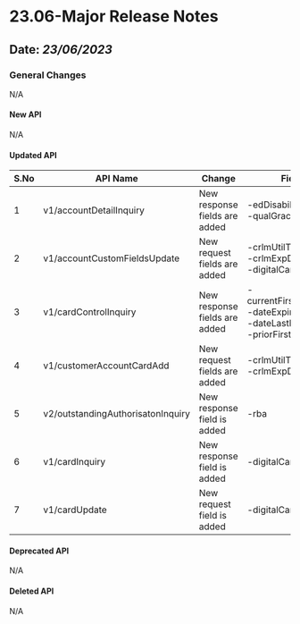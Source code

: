 # 23.06-Major Release Notes

## Date: *23/06/2023*

### General Changes

N/A

#### New API
N/A

#### Updated API

| S.No | API Name                          | Change                        | Fields                                                                                      |
|------|-----------------------------------|-------------------------------|---------------------------------------------------------------------------------------------|
| 1    | v1/accountDetailInquiry           | New response fields are added | -edDisabilityInd<br/> -qualGraceBal                                                         |
| 2    | v1/accountCustomFieldsUpdate      | New request fields are added  | -crlmUtilThreshold</br> -crlmExpDt<br/> -digitalCardInd                                     |
| 3    | v1/cardControlInquiry             | New response fields are added | -currentFirstUsageFlag<br/> -dateExpiry<br/> -dateLastExpiry<br/> -priorFirstUsageFlag<br/> |
| 4    | v1/customerAccountCardAdd         | New request fields are added  | -crlmUtilThreshold</br> -crlmExpDt                                                          |
| 5    | v2/outstandingAuthorisatonInquiry | New response field is added   | -rba                                                                                        |
| 6    | v1/cardInquiry                    | New response field is added   | -digitalCardInd                                                                             |
| 7    | v1/cardUpdate                     | New request field is added    | -digitalCardInd                                                                             |


#### Deprecated API

N/A

#### Deleted API

N/A